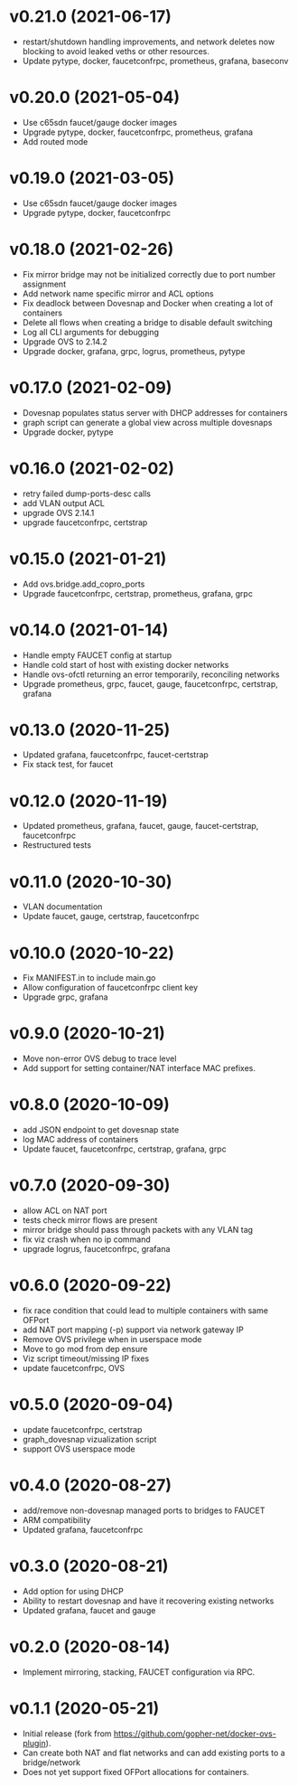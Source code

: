 # v0.21.0 (2021-06-17)

- restart/shutdown handling improvements, and network deletes now blocking to avoid leaked veths or other resources.
- Update pytype, docker, faucetconfrpc, prometheus, grafana, baseconv

# v0.20.0 (2021-05-04)

- Use c65sdn faucet/gauge docker images
- Upgrade pytype, docker, faucetconfrpc, prometheus, grafana
- Add routed mode

# v0.19.0 (2021-03-05)

- Use c65sdn faucet/gauge docker images
- Upgrade pytype, docker, faucetconfrpc

# v0.18.0 (2021-02-26)

- Fix mirror bridge may not be initialized correctly due to port number assignment
- Add network name specific mirror and ACL options
- Fix deadlock between Dovesnap and Docker when creating a lot of containers
- Delete all flows when creating a bridge to disable default switching
- Log all CLI arguments for debugging
- Upgrade OVS to 2.14.2
- Upgrade docker, grafana, grpc, logrus, prometheus, pytype

# v0.17.0 (2021-02-09)

- Dovesnap populates status server with DHCP addresses for containers
- graph script can generate a global view across multiple dovesnaps
- Upgrade docker, pytype

# v0.16.0 (2021-02-02)

- retry failed dump-ports-desc calls
- add VLAN output ACL
- upgrade OVS 2.14.1
- upgrade faucetconfrpc, certstrap

# v0.15.0 (2021-01-21)

- Add ovs.bridge.add_copro_ports
- Upgrade faucetconfrpc, certstrap, prometheus, grafana, grpc

# v0.14.0 (2021-01-14)

- Handle empty FAUCET config at startup
- Handle cold start of host with existing docker networks
- Handle ovs-ofctl returning an error temporarily, reconciling networks
- Upgrade prometheus, grpc, faucet, gauge, faucetconfrpc, certstrap, grafana

# v0.13.0 (2020-11-25)

- Updated grafana, faucetconfrpc, faucet-certstrap
- Fix stack test, for faucet

# v0.12.0 (2020-11-19)

- Updated prometheus, grafana, faucet, gauge, faucet-certstrap, faucetconfrpc
- Restructured tests

# v0.11.0 (2020-10-30)

- VLAN documentation
- Update faucet, gauge, certstrap, faucetconfrpc

# v0.10.0 (2020-10-22)

- Fix MANIFEST.in to include main.go
- Allow configuration of faucetconfrpc client key
- Upgrade grpc, grafana

# v0.9.0 (2020-10-21)

- Move non-error OVS debug to trace level
- Add support for setting container/NAT interface MAC prefixes.

# v0.8.0 (2020-10-09)

- add JSON endpoint to get dovesnap state
- log MAC address of containers
- Update faucet, faucetconfrpc, certstrap, grafana, grpc

# v0.7.0 (2020-09-30)

- allow ACL on NAT port
- tests check mirror flows are present
- mirror bridge should pass through packets with any VLAN tag
- fix viz crash when no ip command
- upgrade logrus, faucetconfrpc, grafana

# v0.6.0 (2020-09-22)

- fix race condition that could lead to multiple containers with same OFPort
- add NAT port mapping (-p) support via network gateway IP
- Remove OVS privilege when in userspace mode
- Move to go mod from dep ensure
- Viz script timeout/missing IP fixes
- update faucetconfrpc, OVS

# v0.5.0 (2020-09-04)

- update faucetconfrpc, certstrap
- graph_dovesnap vizualization script
- support OVS userspace mode

# v0.4.0 (2020-08-27)

- add/remove non-dovesnap managed ports to bridges to FAUCET
- ARM compatibility
- Updated grafana, faucetconfrpc

# v0.3.0 (2020-08-21)

- Add option for using DHCP
- Ability to restart dovesnap and have it recovering existing networks
- Updated grafana, faucet and gauge

# v0.2.0 (2020-08-14)

- Implement mirroring, stacking, FAUCET configuration via RPC.

# v0.1.1 (2020-05-21)

- Initial release (fork from https://github.com/gopher-net/docker-ovs-plugin).
- Can create both NAT and flat networks and can add existing ports to a bridge/network
- Does not yet support fixed OFPort allocations for containers.
